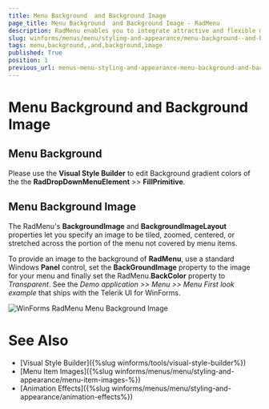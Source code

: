```yaml
---
title: Menu Background  and Background Image
page_title: Menu Background  and Background Image - RadMenu
description: RadMenu enables you to integrate attractive and flexible menus on Forms within your Windows applications.
slug: winforms/menus/menu/styling-and-appearance/menu-background--and-background-image
tags: menu,background,,and,background,image
published: True
position: 1
previous_url: menus-menu-styling-and-appearance-menu-background-and-background-image
---
```


# Menu Background  and Background Image
 
## Menu Background

Please use the __Visual Style Builder__ to edit Background gradient colors of the the __RadDropDownMenuElement__ >> __FillPrimitive__. 
        

## Menu Background Image

The RadMenu's __BackgroundImage__ and __BackgroundImageLayout__ properties let you specify an image to be tiled, zoomed, centered, or stretched across the portion of the menu not covered by menu items.

To provide an image to the background of __RadMenu__, use a standard Windows __Panel__ control, set the __BackGroundImage__ property to the image for your menu and finally set the RadMenu.__BackColor__ property to *Transparent*. See the *Demo application >> Menu >> Menu First look example* that ships with the Telerik UI for WinForms. 

![WinForms RadMenu Menu Background Image](images/menus-menu-styling-and-appearance-menu-background-and-background-image001.png)

# See Also

* [Visual Style Builder]({%slug winforms/tools/visual-style-builder%})	
* [Menu Item Images]({%slug winforms/menus/menu/styling-and-appearance/menu-item-images-%})	
* [Animation Effects]({%slug winforms/menus/menu/styling-and-appearance/animation-effects%})		
